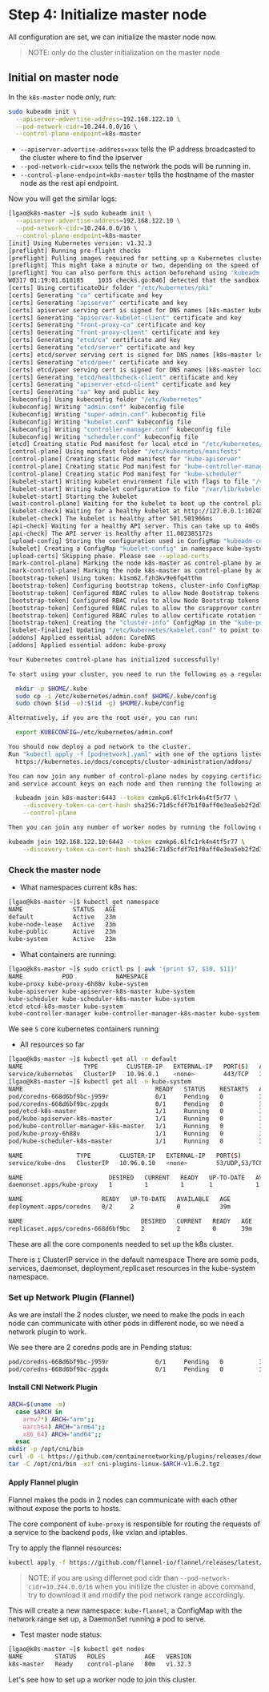 # Step 4: Initialize master node

All configuration are set, we can initialize the master node now.

> NOTE: only do the cluster initialization on the master node


## Initial on master node

In the `k8s-master` node only, run:

```bash
sudo kubeadm init \
  --apiserver-advertise-address=192.168.122.10 \
  --pod-network-cidr=10.244.0.0/16 \
  --control-plane-endpoint=k8s-master
```

* `--apiserver-advertise-address=xxx`  tells the IP address broadcasted to the cluster where to find the ipserver
* `--pod-network-cidr=xxxx`  tells the network the pods will be running in.
* `--control-plane-endpoint=k8s-master` tells the hostname of the master node as the rest api endpoint.

Now you will get the similar logs:

```bash
[lgao@k8s-master ~]$ sudo kubeadm init \
  --apiserver-advertise-address=192.168.122.10 \
  --pod-network-cidr=10.244.0.0/16 \
  --control-plane-endpoint=k8s-master
[init] Using Kubernetes version: v1.32.3
[preflight] Running pre-flight checks
[preflight] Pulling images required for setting up a Kubernetes cluster
[preflight] This might take a minute or two, depending on the speed of your internet connection
[preflight] You can also perform this action beforehand using 'kubeadm config images pull'
W0317 01:19:01.610185    1035 checks.go:846] detected that the sandbox image "registry.k8s.io/pause:3.8" of the container runtime is inconsistent with that used by kubeadm.It is recommended to use "registry.k8s.io/pause:3.10" as the CRI sandbox image.
[certs] Using certificateDir folder "/etc/kubernetes/pki"
[certs] Generating "ca" certificate and key
[certs] Generating "apiserver" certificate and key
[certs] apiserver serving cert is signed for DNS names [k8s-master kubernetes kubernetes.default kubernetes.default.svc kubernetes.default.svc.cluster.local] and IPs [10.96.0.1 192.168.122.10]
[certs] Generating "apiserver-kubelet-client" certificate and key
[certs] Generating "front-proxy-ca" certificate and key
[certs] Generating "front-proxy-client" certificate and key
[certs] Generating "etcd/ca" certificate and key
[certs] Generating "etcd/server" certificate and key
[certs] etcd/server serving cert is signed for DNS names [k8s-master localhost] and IPs [192.168.122.10 127.0.0.1 ::1]
[certs] Generating "etcd/peer" certificate and key
[certs] etcd/peer serving cert is signed for DNS names [k8s-master localhost] and IPs [192.168.122.10 127.0.0.1 ::1]
[certs] Generating "etcd/healthcheck-client" certificate and key
[certs] Generating "apiserver-etcd-client" certificate and key
[certs] Generating "sa" key and public key
[kubeconfig] Using kubeconfig folder "/etc/kubernetes"
[kubeconfig] Writing "admin.conf" kubeconfig file
[kubeconfig] Writing "super-admin.conf" kubeconfig file
[kubeconfig] Writing "kubelet.conf" kubeconfig file
[kubeconfig] Writing "controller-manager.conf" kubeconfig file
[kubeconfig] Writing "scheduler.conf" kubeconfig file
[etcd] Creating static Pod manifest for local etcd in "/etc/kubernetes/manifests"
[control-plane] Using manifest folder "/etc/kubernetes/manifests"
[control-plane] Creating static Pod manifest for "kube-apiserver"
[control-plane] Creating static Pod manifest for "kube-controller-manager"
[control-plane] Creating static Pod manifest for "kube-scheduler"
[kubelet-start] Writing kubelet environment file with flags to file "/var/lib/kubelet/kubeadm-flags.env"
[kubelet-start] Writing kubelet configuration to file "/var/lib/kubelet/config.yaml"
[kubelet-start] Starting the kubelet
[wait-control-plane] Waiting for the kubelet to boot up the control plane as static Pods from directory "/etc/kubernetes/manifests"
[kubelet-check] Waiting for a healthy kubelet at http://127.0.0.1:10248/healthz. This can take up to 4m0s
[kubelet-check] The kubelet is healthy after 501.501966ms
[api-check] Waiting for a healthy API server. This can take up to 4m0s
[api-check] The API server is healthy after 11.002385172s
[upload-config] Storing the configuration used in ConfigMap "kubeadm-config" in the "kube-system" Namespace
[kubelet] Creating a ConfigMap "kubelet-config" in namespace kube-system with the configuration for the kubelets in the cluster
[upload-certs] Skipping phase. Please see --upload-certs
[mark-control-plane] Marking the node k8s-master as control-plane by adding the labels: [node-role.kubernetes.io/control-plane node.kubernetes.io/exclude-from-external-load-balancers]
[mark-control-plane] Marking the node k8s-master as control-plane by adding the taints [node-role.kubernetes.io/control-plane:NoSchedule]
[bootstrap-token] Using token: k1sm62.fzh3kv9e6fq4tthm
[bootstrap-token] Configuring bootstrap tokens, cluster-info ConfigMap, RBAC Roles
[bootstrap-token] Configured RBAC rules to allow Node Bootstrap tokens to get nodes
[bootstrap-token] Configured RBAC rules to allow Node Bootstrap tokens to post CSRs in order for nodes to get long term certificate credentials
[bootstrap-token] Configured RBAC rules to allow the csrapprover controller automatically approve CSRs from a Node Bootstrap Token
[bootstrap-token] Configured RBAC rules to allow certificate rotation for all node client certificates in the cluster
[bootstrap-token] Creating the "cluster-info" ConfigMap in the "kube-public" namespace
[kubelet-finalize] Updating "/etc/kubernetes/kubelet.conf" to point to a rotatable kubelet client certificate and key
[addons] Applied essential addon: CoreDNS
[addons] Applied essential addon: kube-proxy

Your Kubernetes control-plane has initialized successfully!

To start using your cluster, you need to run the following as a regular user:

  mkdir -p $HOME/.kube
  sudo cp -i /etc/kubernetes/admin.conf $HOME/.kube/config
  sudo chown $(id -u):$(id -g) $HOME/.kube/config

Alternatively, if you are the root user, you can run:

  export KUBECONFIG=/etc/kubernetes/admin.conf

You should now deploy a pod network to the cluster.
Run "kubectl apply -f [podnetwork].yaml" with one of the options listed at:
  https://kubernetes.io/docs/concepts/cluster-administration/addons/

You can now join any number of control-plane nodes by copying certificate authorities
and service account keys on each node and then running the following as root:

  kubeadm join k8s-master:6443 --token czmkp6.6lfc1rk4n4tf5r77 \
	--discovery-token-ca-cert-hash sha256:71d5cfdf7b1f0aff0e3ea5eb2f2d30980688b340eb7f01944c938e3500609173 \
	--control-plane

Then you can join any number of worker nodes by running the following on each as root:

kubeadm join 192.168.122.10:6443 --token czmkp6.6lfc1rk4n4tf5r77 \
	--discovery-token-ca-cert-hash sha256:71d5cfdf7b1f0aff0e3ea5eb2f2d30980688b340eb7f01944c938e3500609173

```

### Check the master node

* What namespaces current k8s has:

```bash
[lgao@k8s-master ~]$ kubectl get namespace
NAME              STATUS   AGE
default           Active   23m
kube-node-lease   Active   23m
kube-public       Active   23m
kube-system       Active   23m
```

* What containers are running:

```bash
[lgao@k8s-master ~]$ sudo crictl ps | awk '{print $7, $10, $11}'
NAME           POD            NAMESPACE
kube-proxy kube-proxy-6h88v kube-system
kube-apiserver kube-apiserver-k8s-master kube-system
kube-scheduler kube-scheduler-k8s-master kube-system
etcd etcd-k8s-master kube-system
kube-controller-manager kube-controller-manager-k8s-master kube-system

```
We see `5` core kubernetes containers running

* All resources so far

```bash
[lgao@k8s-master ~]$ kubectl get all -n default
NAME                 TYPE        CLUSTER-IP   EXTERNAL-IP   PORT(S)   AGE
service/kubernetes   ClusterIP   10.96.0.1    <none>        443/TCP   39m
[lgao@k8s-master ~]$ kubectl get all -n kube-system
NAME                                     READY   STATUS    RESTARTS   AGE
pod/coredns-668d6bf9bc-j959r             0/1     Pending   0          39m
pod/coredns-668d6bf9bc-zpgdx             0/1     Pending   0          39m
pod/etcd-k8s-master                      1/1     Running   0          39m
pod/kube-apiserver-k8s-master            1/1     Running   0          39m
pod/kube-controller-manager-k8s-master   1/1     Running   0          39m
pod/kube-proxy-6h88v                     1/1     Running   0          39m
pod/kube-scheduler-k8s-master            1/1     Running   0          39m

NAME               TYPE        CLUSTER-IP   EXTERNAL-IP   PORT(S)                  AGE
service/kube-dns   ClusterIP   10.96.0.10   <none>        53/UDP,53/TCP,9153/TCP   39m

NAME                        DESIRED   CURRENT   READY   UP-TO-DATE   AVAILABLE   NODE SELECTOR            AGE
daemonset.apps/kube-proxy   1         1         1       1            1           kubernetes.io/os=linux   39m

NAME                      READY   UP-TO-DATE   AVAILABLE   AGE
deployment.apps/coredns   0/2     2            0           39m

NAME                                 DESIRED   CURRENT   READY   AGE
replicaset.apps/coredns-668d6bf9bc   2         2         0       39m

```

These are all the core components needed to set up the k8s cluster.

There is `1` ClusterIP service in the default namespace
There are some pods, services, daemonset, deployment,replicaset resources in the kube-system namespace.


### Set up Network Plugin (Flannel)

As we are install the 2 nodes cluster, we need to make the pods in each node can communicate with other pods in different node, so we need a network plugin to work.

We see there are 2 coredns pods are in Pending status:
```bash
pod/coredns-668d6bf9bc-j959r             0/1     Pending   0          39m
pod/coredns-668d6bf9bc-zpgdx             0/1     Pending   0          39m
```

#### Install CNI Network Plugin

```bash
ARCH=$(uname -m)
  case $ARCH in
    armv7*) ARCH="arm";;
    aarch64) ARCH="arm64";;
    x86_64) ARCH="amd64";;
  esac
mkdir -p /opt/cni/bin
curl -O -L https://github.com/containernetworking/plugins/releases/download/v1.6.2/cni-plugins-linux-$ARCH-v1.6.2.tgz
tar -C /opt/cni/bin -xzf cni-plugins-linux-$ARCH-v1.6.2.tgz
```

#### Apply Flannel plugin

Flannel makes the pods in 2 nodes can communicate with each other without expose the ports to hosts.

The core component of `kube-proxy` is responsible for routing the requests of a service to the backend pods, like vxlan and iptables.

Try to apply the flannel resources:

```bash
kubectl apply -f https://github.com/flannel-io/flannel/releases/latest/download/kube-flannel.yml
```

> NOTE: if you are using differnet pod cidr than `--pod-network-cidr=10.244.0.0/16` when you initilize the cluster in above command, try to download it and modify the pod network range accordingly.

This will create a new namespace: `kube-flannel`, a ConfigMap with the network range set up, a DaemonSet running a pod to serve.


* Test master node status:
```bash
[lgao@k8s-master ~]$ kubectl get nodes
NAME         STATUS   ROLES           AGE   VERSION
k8s-master   Ready    control-plane   80m   v1.32.3
```


Let's see how to set up a worker node to join this cluster.